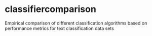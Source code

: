 # classifiercomparison
Empirical comparison of different classification algorithms based on performance metrics for text classification data sets
